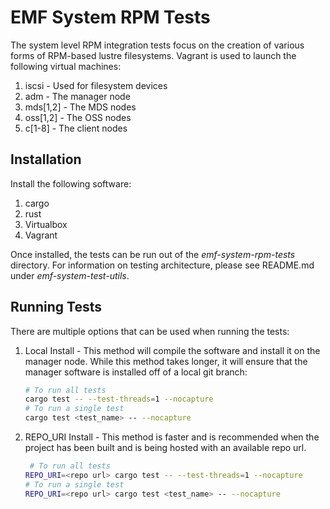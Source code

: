 # EMF System RPM Tests

The system level RPM integration tests focus on the creation of various forms of RPM-based lustre filesystems. Vagrant is used to launch the following virtual machines:

1. iscsi - Used for filesystem devices
1. adm - The manager node
1. mds[1,2] - The MDS nodes
1. oss[1,2] - The OSS nodes
1. c[1-8] - The client nodes

## Installation

Install the following software:

1. cargo
1. rust
1. Virtualbox
1. Vagrant

Once installed, the tests can be run out of the *emf-system-rpm-tests* directory. For information on testing architecture, please see README.md under *emf-system-test-utils*.

## Running Tests

There are multiple options that can be used when running the tests:

1. Local Install - This method will compile the software and install it on the manager node. While this method takes longer, it will ensure that the manager software is installed off of a local git branch:

    ```bash
    # To run all tests
    cargo test -- --test-threads=1 --nocapture 
    # To run a single test
    cargo test <test_name> -- --nocapture
    ```

1. REPO_URI Install - This method is faster and is recommended when the project has been built and is being hosted with an available repo url.

    ```bash
     # To run all tests
    REPO_URI=<repo url> cargo test -- --test-threads=1 --nocapture 
    # To run a single test
    REPO_URI=<repo url> cargo test <test_name> -- --nocapture
    ```